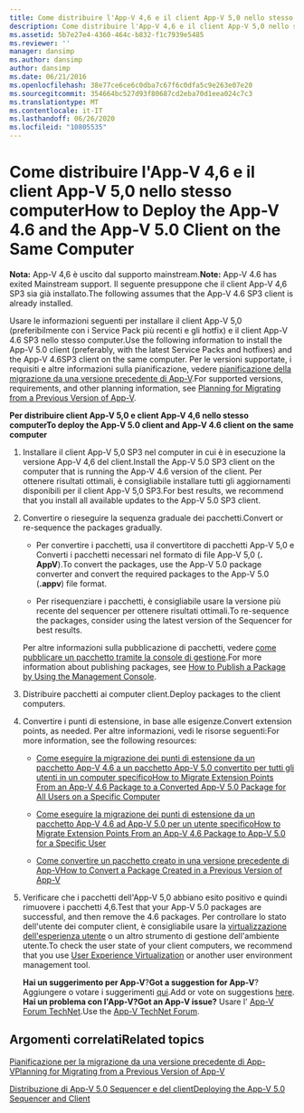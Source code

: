 ```yaml
---
title: Come distribuire l'App-V 4,6 e il client App-V 5,0 nello stesso computer
description: Come distribuire l'App-V 4,6 e il client App-V 5,0 nello stesso computer
ms.assetid: 5b7e27e4-4360-464c-b832-f1c7939e5485
ms.reviewer: ''
manager: dansimp
ms.author: dansimp
author: dansimp
ms.date: 06/21/2016
ms.openlocfilehash: 38e77ce6ce6c0dba7c67f6c0dfa5c9e263e07e20
ms.sourcegitcommit: 354664bc527d93f80687cd2eba70d1eea024c7c3
ms.translationtype: MT
ms.contentlocale: it-IT
ms.lasthandoff: 06/26/2020
ms.locfileid: "10805535"
---
```

# <span data-ttu-id="138f2-103">Come distribuire l'App-V 4,6 e il client App-V 5,0 nello stesso computer</span><span class="sxs-lookup"><span data-stu-id="138f2-103">How to Deploy the App-V 4.6 and the App-V 5.0 Client on the Same Computer</span></span>

<span data-ttu-id="138f2-104">**Nota:** App-V 4,6 è uscito dal supporto mainstream.</span><span class="sxs-lookup"><span data-stu-id="138f2-104">**Note:** App-V 4.6 has exited Mainstream support.</span></span> <span data-ttu-id="138f2-105">Il seguente presuppone che il client App-V 4,6 SP3 sia già installato.</span><span class="sxs-lookup"><span data-stu-id="138f2-105">The following assumes that the App-V 4.6 SP3 client is already installed.</span></span>

<span data-ttu-id="138f2-106">Usare le informazioni seguenti per installare il client App-V 5,0 (preferibilmente con i Service Pack più recenti e gli hotfix) e il client App-V 4.6 SP3 nello stesso computer.</span><span class="sxs-lookup"><span data-stu-id="138f2-106">Use the following information to install the App-V 5.0 client (preferably, with the latest Service Packs and hotfixes) and the App-V 4.6SP3 client on the same computer.</span></span> <span data-ttu-id="138f2-107">Per le versioni supportate, i requisiti e altre informazioni sulla pianificazione, vedere [pianificazione della migrazione da una versione precedente di App-V](planning-for-migrating-from-a-previous-version-of-app-v.md).</span><span class="sxs-lookup"><span data-stu-id="138f2-107">For supported versions, requirements, and other planning information, see [Planning for Migrating from a Previous Version of App-V](planning-for-migrating-from-a-previous-version-of-app-v.md).</span></span>

**<span data-ttu-id="138f2-108">Per distribuire client App-V 5,0 e client App-V 4,6 nello stesso computer</span><span class="sxs-lookup"><span data-stu-id="138f2-108">To deploy the App-V 5.0 client and App-V 4.6 client on the same computer</span></span>**

1.  <span data-ttu-id="138f2-109">Installare il client App-V 5,0 SP3 nel computer in cui è in esecuzione la versione App-V 4,6 del client.</span><span class="sxs-lookup"><span data-stu-id="138f2-109">Install the App-V 5.0 SP3 client on the computer that is running the App-V 4.6 version of the client.</span></span> <span data-ttu-id="138f2-110">Per ottenere risultati ottimali, è consigliabile installare tutti gli aggiornamenti disponibili per il client App-V 5,0 SP3.</span><span class="sxs-lookup"><span data-stu-id="138f2-110">For best results, we recommend that you install all available updates to the App-V 5.0 SP3 client.</span></span>

2.  <span data-ttu-id="138f2-111">Convertire o rieseguire la sequenza graduale dei pacchetti.</span><span class="sxs-lookup"><span data-stu-id="138f2-111">Convert or re-sequence the packages gradually.</span></span>

    -   <span data-ttu-id="138f2-112">Per convertire i pacchetti, usa il convertitore di pacchetti App-V 5,0 e Converti i pacchetti necessari nel formato di file App-V 5,0 (**. AppV**).</span><span class="sxs-lookup"><span data-stu-id="138f2-112">To convert the packages, use the App-V 5.0 package converter and convert the required packages to the App-V 5.0 (**.appv**) file format.</span></span>

    -   <span data-ttu-id="138f2-113">Per risequenziare i pacchetti, è consigliabile usare la versione più recente del sequencer per ottenere risultati ottimali.</span><span class="sxs-lookup"><span data-stu-id="138f2-113">To re-sequence the packages, consider using the latest version of the Sequencer for best results.</span></span>

    <span data-ttu-id="138f2-114">Per altre informazioni sulla pubblicazione di pacchetti, vedere [come pubblicare un pacchetto tramite la console di gestione](how-to-publish-a-package-by-using-the-management-console-50.md).</span><span class="sxs-lookup"><span data-stu-id="138f2-114">For more information about publishing packages, see [How to Publish a Package by Using the Management Console](how-to-publish-a-package-by-using-the-management-console-50.md).</span></span>

3.  <span data-ttu-id="138f2-115">Distribuire pacchetti ai computer client.</span><span class="sxs-lookup"><span data-stu-id="138f2-115">Deploy packages to the client computers.</span></span>

4.  <span data-ttu-id="138f2-116">Convertire i punti di estensione, in base alle esigenze.</span><span class="sxs-lookup"><span data-stu-id="138f2-116">Convert extension points, as needed.</span></span> <span data-ttu-id="138f2-117">Per altre informazioni, vedi le risorse seguenti:</span><span class="sxs-lookup"><span data-stu-id="138f2-117">For more information, see the following resources:</span></span>

    -   [<span data-ttu-id="138f2-118">Come eseguire la migrazione dei punti di estensione da un pacchetto App-V 4.6 a un pacchetto App-V 5.0 convertito per tutti gli utenti in un computer specifico</span><span class="sxs-lookup"><span data-stu-id="138f2-118">How to Migrate Extension Points From an App-V 4.6 Package to a Converted App-V 5.0 Package for All Users on a Specific Computer</span></span>](how-to-migrate-extension-points-from-an-app-v-46-package-to-a-converted-app-v-50-package-for-all-users-on-a-specific-computer.md)

    -   [<span data-ttu-id="138f2-119">Come eseguire la migrazione dei punti di estensione da un pacchetto App-V 4.6 ad App-V 5.0 per un utente specifico</span><span class="sxs-lookup"><span data-stu-id="138f2-119">How to Migrate Extension Points From an App-V 4.6 Package to App-V 5.0 for a Specific User</span></span>](how-to-migrate-extension-points-from-an-app-v-46-package-to-app-v-50-for-a-specific-user.md)

    -   [<span data-ttu-id="138f2-120">Come convertire un pacchetto creato in una versione precedente di App-V</span><span class="sxs-lookup"><span data-stu-id="138f2-120">How to Convert a Package Created in a Previous Version of App-V</span></span>](how-to-convert-a-package-created-in-a-previous-version-of-app-v.md)

5.  <span data-ttu-id="138f2-121">Verificare che i pacchetti dell'App-V 5,0 abbiano esito positivo e quindi rimuovere i pacchetti 4,6.</span><span class="sxs-lookup"><span data-stu-id="138f2-121">Test that your App-V 5.0 packages are successful, and then remove the 4.6 packages.</span></span> <span data-ttu-id="138f2-122">Per controllare lo stato dell'utente dei computer client, è consigliabile usare la [virtualizzazione dell'esperienza utente](https://technet.microsoft.com/library/dn458947.aspx) o un altro strumento di gestione dell'ambiente utente.</span><span class="sxs-lookup"><span data-stu-id="138f2-122">To check the user state of your client computers, we recommend that you use [User Experience Virtualization](https://technet.microsoft.com/library/dn458947.aspx) or another user environment management tool.</span></span>

    <span data-ttu-id="138f2-123">**Hai un suggerimento per App-V**?</span><span class="sxs-lookup"><span data-stu-id="138f2-123">**Got a suggestion for App-V**?</span></span> <span data-ttu-id="138f2-124">Aggiungere o votare i suggerimenti [qui](http://appv.uservoice.com/forums/280448-microsoft-application-virtualization).</span><span class="sxs-lookup"><span data-stu-id="138f2-124">Add or vote on suggestions [here](http://appv.uservoice.com/forums/280448-microsoft-application-virtualization).</span></span> **<span data-ttu-id="138f2-125">Hai un problema con l'App-V?</span><span class="sxs-lookup"><span data-stu-id="138f2-125">Got an App-V issue?</span></span>** <span data-ttu-id="138f2-126">Usare l' [App-V Forum TechNet](https://social.technet.microsoft.com/Forums/home?forum=mdopappv).</span><span class="sxs-lookup"><span data-stu-id="138f2-126">Use the [App-V TechNet Forum](https://social.technet.microsoft.com/Forums/home?forum=mdopappv).</span></span>

## <span data-ttu-id="138f2-127">Argomenti correlati</span><span class="sxs-lookup"><span data-stu-id="138f2-127">Related topics</span></span>


[<span data-ttu-id="138f2-128">Pianificazione per la migrazione da una versione precedente di App-V</span><span class="sxs-lookup"><span data-stu-id="138f2-128">Planning for Migrating from a Previous Version of App-V</span></span>](planning-for-migrating-from-a-previous-version-of-app-v.md)

[<span data-ttu-id="138f2-129">Distribuzione di App-V 5.0 Sequencer e del client</span><span class="sxs-lookup"><span data-stu-id="138f2-129">Deploying the App-V 5.0 Sequencer and Client</span></span>](deploying-the-app-v-50-sequencer-and-client.md)

 

 






